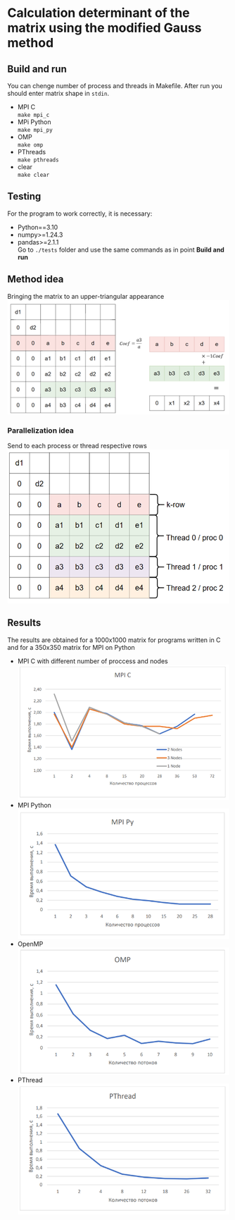 # Сalculation determinant of the matrix using the modified Gauss method 
## Build and run  
You can chenge number of process and threads in Makefile. After run you should enter matrix shape in `stdin`.
- MPI C  
`make mpi_c`
- MPi Python  
`make mpi_py`  
- OMP  
`make omp`  
- PThreads  
`make pthreads`    
- clear  
`make clear`  

## Testing  
For the program to work correctly, it is necessary:  
- Python==3.10
- numpy>=1.24.3
- pandas>=2.1.1  
Go to `./tests` folder and use the same commands as in point **Build and run**  

## Method idea  
Bringing the matrix to an upper-triangular appearance  
![Alt text](./images/alg.png)  
### Parallelization idea  
Send to each process or thread respective rows  
![Alt text](./images/paral.png)  


## Results  
The results are obtained for a 1000x1000 matrix for programs written in C and for a 350x350 matrix for MPI on Python  
- MPI C with different number of proccess and nodes  
![Alt text](images/MPI_C_res.png) 
- MPI Python   
![Alt text](images/mpi_py.png)  
- OpenMP  
![Alt text](images/omp.png)  
- PThread  
![Alt text](images/pthread.png)